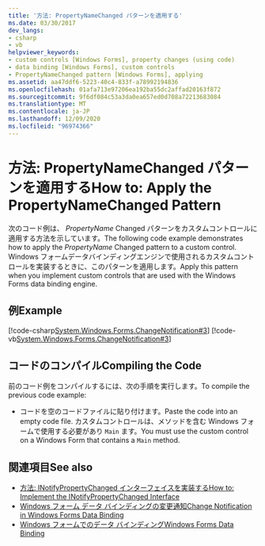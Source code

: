 ```yaml
---
title: '方法: PropertyNameChanged パターンを適用する'
ms.date: 03/30/2017
dev_langs:
- csharp
- vb
helpviewer_keywords:
- custom controls [Windows Forms], property changes (using code)
- data binding [Windows Forms], custom controls
- PropertyNameChanged pattern [Windows Forms], applying
ms.assetid: aa47ddf6-5223-40c4-833f-a78992194836
ms.openlocfilehash: 01afa713e97206ea192ba55dc2affad20163f872
ms.sourcegitcommit: 9f6df084c53a3da0ea657ed0d708a72213683084
ms.translationtype: MT
ms.contentlocale: ja-JP
ms.lasthandoff: 12/09/2020
ms.locfileid: "96974366"
---
```

# <a name="how-to-apply-the-propertynamechanged-pattern"></a><span data-ttu-id="b081f-102">方法: PropertyNameChanged パターンを適用する</span><span class="sxs-lookup"><span data-stu-id="b081f-102">How to: Apply the PropertyNameChanged Pattern</span></span>
<span data-ttu-id="b081f-103">次のコード例は、 *PropertyName* Changed パターンをカスタムコントロールに適用する方法を示しています。</span><span class="sxs-lookup"><span data-stu-id="b081f-103">The following code example demonstrates how to apply the *PropertyName* Changed pattern to a custom control.</span></span> <span data-ttu-id="b081f-104">Windows フォームデータバインディングエンジンで使用されるカスタムコントロールを実装するときに、このパターンを適用します。</span><span class="sxs-lookup"><span data-stu-id="b081f-104">Apply this pattern when you implement custom controls that are used with the Windows Forms data binding engine.</span></span>  
  
## <a name="example"></a><span data-ttu-id="b081f-105">例</span><span class="sxs-lookup"><span data-stu-id="b081f-105">Example</span></span>  
 [!code-csharp[System.Windows.Forms.ChangeNotification#3](~/samples/snippets/csharp/VS_Snippets_Winforms/System.Windows.Forms.ChangeNotification/CS/Form1.cs#3)]
 [!code-vb[System.Windows.Forms.ChangeNotification#3](~/samples/snippets/visualbasic/VS_Snippets_Winforms/System.Windows.Forms.ChangeNotification/VB/Form1.vb#3)]  
  
## <a name="compiling-the-code"></a><span data-ttu-id="b081f-106">コードのコンパイル</span><span class="sxs-lookup"><span data-stu-id="b081f-106">Compiling the Code</span></span>  
 <span data-ttu-id="b081f-107">前のコード例をコンパイルするには、次の手順を実行します。</span><span class="sxs-lookup"><span data-stu-id="b081f-107">To compile the previous code example:</span></span>  
  
- <span data-ttu-id="b081f-108">コードを空のコードファイルに貼り付けます。</span><span class="sxs-lookup"><span data-stu-id="b081f-108">Paste the code into an empty code file.</span></span> <span data-ttu-id="b081f-109">カスタムコントロールは、メソッドを含む Windows フォームで使用する必要があり `Main` ます。</span><span class="sxs-lookup"><span data-stu-id="b081f-109">You must use the custom control on a Windows Form that contains a `Main` method.</span></span>  
  
## <a name="see-also"></a><span data-ttu-id="b081f-110">関連項目</span><span class="sxs-lookup"><span data-stu-id="b081f-110">See also</span></span>

- [<span data-ttu-id="b081f-111">方法: INotifyPropertyChanged インターフェイスを実装する</span><span class="sxs-lookup"><span data-stu-id="b081f-111">How to: Implement the INotifyPropertyChanged Interface</span></span>](how-to-implement-the-inotifypropertychanged-interface.md)
- [<span data-ttu-id="b081f-112">Windows フォーム データ バインディングの変更通知</span><span class="sxs-lookup"><span data-stu-id="b081f-112">Change Notification in Windows Forms Data Binding</span></span>](change-notification-in-windows-forms-data-binding.md)
- [<span data-ttu-id="b081f-113">Windows フォームでのデータ バインディング</span><span class="sxs-lookup"><span data-stu-id="b081f-113">Windows Forms Data Binding</span></span>](windows-forms-data-binding.md)
